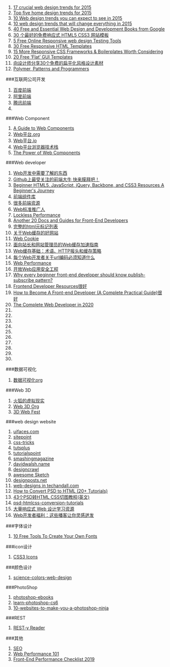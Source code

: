 1. [17 crucial web design trends for 2015](https://econsultancy.com/blog/65898-17-crucial-web-design-trends-for-2015 "")
2. [Top five home design trends for 2015](http://www.zillow.com/blog/top-home-design-trends-2015-166522/ "")
3. [10 Web design trends you can expect to see in 2015](http://thenextweb.com/dd/2015/01/02/10-web-design-trends-can-expect-see-2015/ "")
4. [10 web design trends that will change everything in 2015](http://www.creativebloq.com/web-design/hottest-trends-2015-11513980 "")
2. [40 Free and Essential Web Design and Development Books from Google](http://speckyboy.com/2009/07/06/40-free-and-essential-web-design-and-development-books-from-google/ "")
3. [30 个最好的免费响应式 HTML5 CSS3 网站模板](http://www.open-open.com/news/view/1f61b93 "")
4. [5 Free Online Responsive web design Testing Tools](http://www.bloggeroutline.com/5-free-responsive-web-design-testing-tools/?utm_source=taboola&utm_medium=idg-infoworld "")
4. [30 Free Responsive HTML Templates](http://speckyboy.com/2014/03/07/30-free-responsive-html-templates/ "")
5. [15 More Responsive CSS Frameworks & Boilerplates Worth Considering](http://speckyboy.com/2012/08/21/15-more-responsive-css-frameworks-boilerplates-worth-considering/"")
6. [20 Free ‘Flat’ GUI Templates](http://speckyboy.com/2013/04/03/flat-gui-templates/"")
7. [向设计师分享30个免费的扁平化风格设计素材](http://www.admin10000.com/document/2680.html "")
8. [Polymer, Patterns and Programmers](http://www.sitepoint.com/radar-week-polymer-patterns-programmers/ "")

###互联网公司开发
1. [百度前端]("")
2. [阿里前端]("")
1. [腾讯前端](http://www.alloyteam.com/ "")
2. []("")

###Web Component
1. [A Guide to Web Components](https://css-tricks.com/modular-future-web-components/ "")
2. [Web平台.org](https://www.webplatform.org/ "Web平台")
3. [Web平台.io](http://webplatform.io/ "Web平台")
4. [Web平台浏览器技术栈](https://platform.html5.org/ "Web平台浏览器技术栈")
5. [The Power of Web Components](https://hacks.mozilla.org/2018/11/the-power-of-web-components/)

###Web developer
1. [Web开发中需要了解的东西](http://coolshell.cn/articles/6043.html "")
1. [Github上最受关注的前端大牛 快来膜拜吧！](http://www.admin10000.com/document/4856.html "")
2. [Beginner HTML5, JavaScript, jQuery, Backbone, and CSS3 Resources
A Beginner's Journey](http://www.elijahmanor.com/beginner-html5-javascript-jquery-backbone-and-css3-resources/ "")
2. [前端组件库](https://github.com/JingwenTian/awesome-frontend "")
2. [很多前端资源](http://www.webresourcesdepot.com/ "")
3. [Web标准推广人](http://meyerweb.com/ "")
1. [Lockless Performance](http://locklessinc.com/ "")
2. [Another 20 Docs and Guides for Front-End Developers](http://www.sitepoint.com/another-20-docs-guides-front-end-developers/ "")
3. [完整的html元标记列表](http://code.lancepollard.com/complete-list-of-html-meta-tags/ "")
3. [关于Web缓存的好网站](http://www.web-caching.com/ "")
4. [Web Cookie](http://cookiecontroller.com/ "")
3. [面向站长和网站管理员的Web缓存加速指南](https://www.mnot.net/cache_docs/ "")
4. [Web缓存基础：术语、HTTP报头和缓存策略](https://linux.cn/article-5456-qqmail.html "")
4. [每个Web开发者关于url编码必须知道什么](http://blog.lunatech.com/2009/02/03/what-every-web-developer-must-know-about-url-encoding "What every web developer must know about URL encoding")
5. [Web Performance](http://calendar.perfplanet.com/2014/ "")
6. [开放Web应用安全工程](https://www.owasp.org/index.php/Main_Page "Open Web Application Security Project (OWASP)")
2. [Why every beginner front-end developer should know publish-subscribe pattern?](https://medium.com/m/global-identity?redirectUrl=https%3A%2F%2Fitnext.io%2Fwhy-every-beginner-front-end-developer-should-know-publish-subscribe-pattern-72a12cd68d44 "")
2. [Frontend Developer Resources很好](https://dev.to/nickytonline/frontend-developer-resources-246j "")
2. [How to Become A Front-end Developer (A Complete Practical Guide)很好](https://dev.to/syakirurahman/how-to-become-a-front-end-developer-a-complete-practial-guide-3nfb  "")
2. [The Complete Web Developer in 2020](https://dev.to/codesandtags/the-complete-web-developer-in-2020-321a "")
2. []("")
2. []("")
2. []("")
2. []("")
2. []("")
2. []("")
2. []("")
2. []("")
2. []("")
2. []("")

###数据可视化
1. [数据可视化org](http://visualizing.org/ "")

###Web 3D
1. [火狐的虚拟现实](http://mozvr.com/ "")
2. [Web 3D Org](http://www.web3d.org/ "")
1. [3D Web Fest](http://blog.siliconpublishing.com/2015/05/3d-web-fest/ "")

###web design website
1. [uifaces.com](http://uifaces.com/ "")
1. [sitepoint](http://www.sitepoint.com/ "")
2. [css-tricks](http://css-tricks.com/ "")
3. [tutsplus](http://tutsplus.com/ "")
4. [tutorialspoint](http://www.tutorialspoint.com/index.htm "")
3. [smashingmagazine](http://www.smashingmagazine.com/ "")
4. [davidwalsh.name](http://davidwalsh.name/ "")
5. [designcrawl](http://www.designcrawl.com/ "")
6. [awesome Sketch](https://github.com/diessica/awesome-sketch "")
7. [designposts.net](http://designposts.net/ "")
8. [web-designs in techandall.com](http://www.techandall.com/category/web-designs/ "")
9. [How to Convert PSD to HTML (20+ Tutorials)](http://www.web3mantra.com/2011/04/05/how-to-convert-psd-to-html-20-tutorials/ "")
10. [43个PSD转HTML CSS切图教程(英文)](http://www.poluoluo.com/jzxy/201311/251898.html "")
11. [psd-htmlcss-conversion-tutorials](http://www.1stwebdesigner.com/psd-htmlcss-conversion-tutorials/ "")
12. [大量响应式 Web 设计学习资源](https://bradfrost.github.io/this-is-responsive/resources.html"")
13. [Web开发者福利：这些播客让你灵感迸发](http://mdsa.51cto.com/art/201504/471175_all.htm "")

###字体设计
1. [10 Free Tools To Create Your Own Fonts
](http://beebom.com/2015/02/free-tools-to-create-your-own-fonts "")

###icon设计
1. [CSS3 Icons](http://www.uiplayground.in/css3-icons/ "")

###颜色设计
1. [science-colors-web-design](http://www.1stwebdesigner.com/science-colors-web-design/ "")


###PhotoShop
1. [photoshop-ebooks](http://www.freebookcentre.net/graphics-design-books/photoshop-ebooks-download.html "")
1. [learn-photoshop-cs6](http://tv.adobe.com/show/learn-photoshop-cs6/ "")
1. [10-websites-to-make-you-a-photoshop-ninja](http://www.makeuseof.com/tag/10-websites-to-make-you-a-photoshop-ninja/ "")

###REST
1. [REST-y Reader](http://www.infoq.com/articles/rest-reading-list "")

###其他
1. [SEO](https://9elements.com/seo-cheat-sheet/?ref=devawesome.io)
2. [Web Performance 101](https://3perf.com/talks/web-perf-101/)
3. [Front-End Performance Checklist 2019](https://www.smashingmagazine.com/2019/01/front-end-performance-checklist-2019-pdf-pages/)
